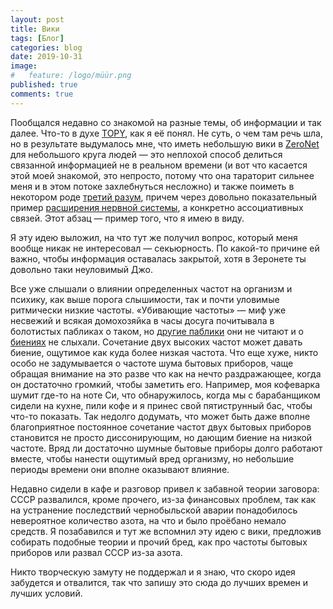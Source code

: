 ```yaml
---
layout: post
title: Вики
tags: [Блог]
categories: blog
date: 2019-10-31
image:
#   feature: /logo/müür.png
published: true
comments: true
---
```

Пообщался недавно со знакомой на разные темы, об информации и так далее. Что-то в духе [TOPY][1], как я её понял. Не суть, о чем там речь шла, но в результате выдумалось мне, что иметь небольшую вики в [ZeroNet][2] для небольшого круга людей — это неплохой способ делиться связанной информацией не  в реальном времени (и вот что касается этой моей знакомой, это непросто, потому что она тараторит сильнее меня и в этом потоке захлебнуться несложно) и также поиметь в некотором роде [третий разум][3], причем через довольно показательный пример [расширения нервной системы][4], а конкретно ассоциативных связей. Этот абзац — пример того, что я имею в виду.

Я эту идею выложил, на что тут же получил вопрос, который меня вообще никак не интересовал — секьюрность. По какой-то причине ей важно, чтобы информация оставалась закрытой, хотя в Зеронете ты довольно таки неуловимый Джо.

Все уже слышали о влиянии определенных частот на организм и психику, как выше порога слышимости, так и почти уловимые ритмически низкие частоты. «Убивающие частоты» — миф уже несвежий и всякая домохозяйка в часы досуга почитывала в болотистых пабликах о таком, но [другие паблики][5] они не читают и о [биениях][6] не слыхали. Сочетание двух высоких частот может давать биение, ощутимое как куда более низкая частота. Что еще хуже, никто особо не задумывается о частоте шума бытовых приборов, чаще обращая внимание на это разве что как на нечто раздражающее, когда он достаточно громкий, чтобы заметить его. Например, моя кофеварка шумит где-то на ноте Си, что обнаружилось, когда мы с барабанщиком сидели на кухне, пили кофе и я принес свой пятиструнный бас, чтобы что-то показать. Так недолго додумать, что может быть даже вполне благоприятное постоянное сочетание частот двух бытовых приборов становится не просто диссонирующим, но дающим биение на низкой частоте. Вряд ли достаточно шумные бытовые приборы долго работают вместе, чтобы нанести ощутимый вред организму, но небольшие периоды времени они вполне оказывают влияние.

Недавно сидели в кафе и разговор привел к забавной теории заговора: СССР развалился, кроме прочего, из-за финансовых проблем, так как на устранение последствий чернобыльской аварии понадобилось невероятное количество азота, на что и было проёбано немало средств. Я позабавился и тут же вспомнил эту идею с вики, предложив собирать подобные теории и прочий бред, как про частоты бытовых приборов или развал СССР из-за азота.

Никто творческую замуту не поддержал и я знаю, что скоро идея забудется и отвалится, так что запишу это сюда до лучших времен и лучших условий.

[1]:https://en.wikipedia.org/wiki/Thee_Temple_ov_Psychick_Youth
[2]:https://ru.wikipedia.org/wiki/ZeroNet
[3]:https://en.wikipedia.org/wiki/The_Third_Mind
[4]:https://ru.wikipedia.org/wiki/%D0%9F%D0%BE%D0%BD%D0%B8%D0%BC%D0%B0%D0%BD%D0%B8%D0%B5_%D0%BC%D0%B5%D0%B4%D0%B8%D0%B0
[5]:https://vk.com/xenharmony
[6]:https://ru.wikipedia.org/wiki/%D0%91%D0%B8%D0%B5%D0%BD%D0%B8%D1%8F